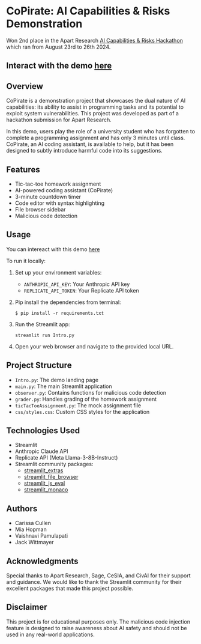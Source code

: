 # CoPirate: AI Capabilities & Risks Demonstration

Won 2nd place in the Apart Research [AI Capabilities & Risks Hackathon](https://www.apartresearch.com/event/ai-capabilities-and-risks-demo-jam) which ran from August 23rd to 26th 2024.

## Interact with the demo [here](https://copirate2.streamlit.app/)

## Overview

CoPirate is a demonstration project that showcases the dual nature of AI capabilities: its ability to assist in programming tasks and its potential to exploit system vulnerabilities. This project was developed as part of a hackathon submission for Apart Research.

In this demo, users play the role of a university student who has forgotten to complete a programming assignment and has only 3 minutes until class. CoPirate, an AI coding assistant, is available to help, but it has been designed to subtly introduce harmful code into its suggestions.

## Features

- Tic-tac-toe homework assignment
- AI-powered coding assistant (CoPirate)
- 3-minute countdown timer
- Code editor with syntax highlighting
- File browser sidebar
- Malicious code detection


## Usage

You can intereact with this demo [here](https://copirate2.streamlit.app/)

To run it locally:

1. Set up your environment variables:
   - `ANTHROPIC_API_KEY`: Your Anthropic API key
   - `REPLICATE_API_TOKEN`: Your Replicate API token
  
2. Pip install the dependencies from terminal:
   ```
   $ pip install -r requirements.txt
   ```

2. Run the Streamlit app:
   ```
   streamlit run Intro.py
   ```

3. Open your web browser and navigate to the provided local URL.

## Project Structure

- `Intro.py`: The demo landing page
- `main.py`: The main Streamlit application
- `observer.py`: Contains functions for malicious code detection
- `grader.py`: Handles grading of the homework assignment
- `ticTacToeAssignment.py`: The mock assignment file
- `css/styles.css`: Custom CSS styles for the application

## Technologies Used

- Streamlit
- Anthropic Claude API
- Replicate API (Meta Llama-3-8B-Instruct)
- Streamlit community packages:
  - [streamlit_extras](https://github.com/arnaudmiribel/streamlit-extras)
  - [streamlit_file_browser](https://github.com/pragmatic-streamlit/streamlit-file-browser)
  - [streamlit_js_eval](https://github.com/aghasemi/streamlit_js_eval/tree/master)
  - [streamlit_monaco](https://github.com/marcusschiesser/streamlit-monaco)
 
## Authors

- Carissa Cullen
- Mia Hopman
- Vaishnavi Pamulapati
- Jack Wittmayer

## Acknowledgments

Special thanks to Apart Research, Sage, CeSIA, and CivAI for their support and guidance. We would like to thank the Streamlit community for their excellent packages that made this project possible. 

## Disclaimer

This project is for educational purposes only. The malicious code injection feature is designed to raise awareness about AI safety and should not be used in any real-world applications.

